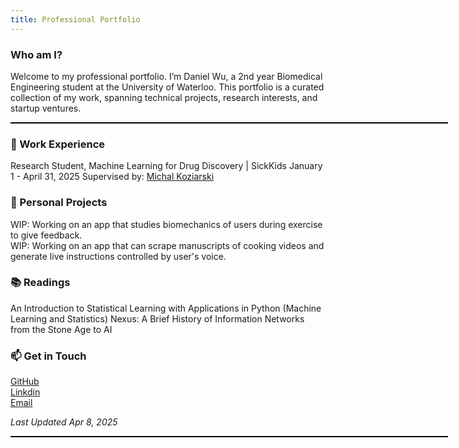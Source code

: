 ```yaml
---
title: Professional Portfolio 
---
```


### Who am I?
Welcome to my professional portfolio. I’m Daniel Wu, a 2nd year Biomedical Engineering student at the University of Waterloo.
This portfolio is a curated collection of my work, spanning technical projects, research interests, and startup ventures.

<div style="border-top: 2px solid #000; width: 700px; margin: 0 auto;"></div>

### 🔧 Work Experience
Research Student, Machine Learning for Drug Discovery | SickKids
January 1 - April 31, 2025 
Supervised by: [Michal Koziarski](https://scholar.google.com/citations?user=hEVRtosAAAAJ&hl=en)

### 🚀 Personal Projects
WIP: Working on an app that studies biomechanics of users during exercise to give feedback.  
WIP: Working on an app that can scrape manuscripts of cooking videos and generate live instructions controlled by user's voice.  

### 📚 Readings
An Introduction to Statistical Learning with Applications in Python (Machine Learning and Statistics)
Nexus: A Brief History of Information Networks from the Stone Age to AI

### 📫 Get in Touch
[GitHub](https://github.com/DanielW21)  
[Linkdin](https://www.linkedin.com/in/daniel-wu-8436b7277/)  
[Email](mailto:daniel.wu05@outlook.com)  

*Last Updated Apr 8, 2025*

<div style="border-top: 2px solid #000; width: 700px; margin: 0 auto;"></div>
